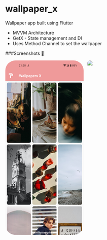 # wallpaper_x

Wallpaper app built using Flutter

- MVVM Architecture
- GetX - State management and DI
- Uses Method Channel to set the wallpaper

###Screenshots 📸



<div class = "image-wrapper">

<img src = "https://raw.githubusercontent.com/iShriyansh/flutter_wallpaper_app/master/Screenshot_20230301-212818.png"/>

<img src = "https://images.unsplash.com/photo-1527377667-83c6c76f963f?ixlib=rb-4.0.3&ixid=MnwxMjA3fDB8MHxwaG90by1wYWdlfHx8fGVufDB8fHx8&auto=format&fit=crop&w=735&q=80"/>


</div>




<style>
img{
height:550px;
border-radius : 32px;
}

.image-wrapper{
  display: flex;
  gap:12px
  
}

</style>

